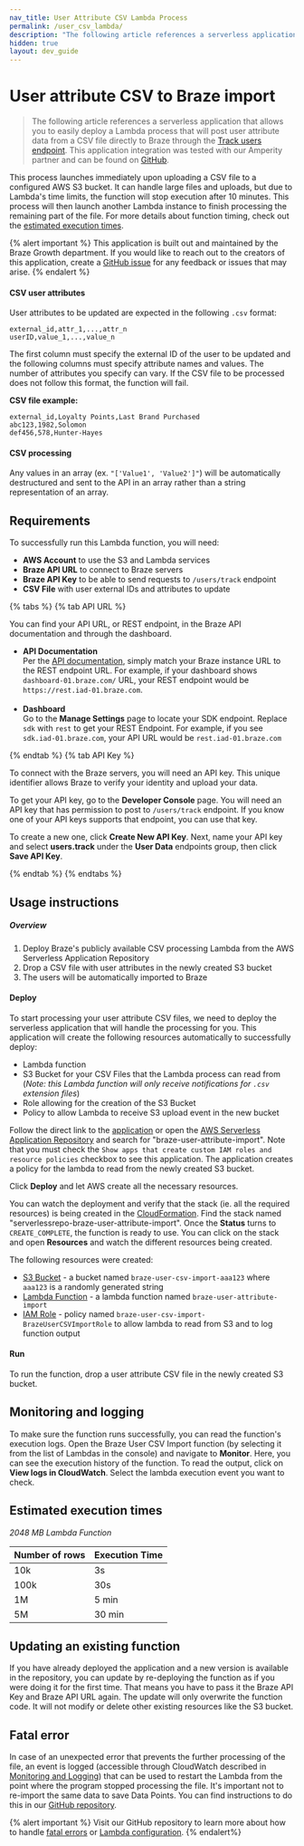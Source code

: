 ```yaml
---
nav_title: User Attribute CSV Lambda Process
permalink: /user_csv_lambda/
description: "The following article references a serverless application that allows you to easily deploy a Lambda process that will post user attribute data from a CSV file directly to Braze through the Track users Braze endpoint."
hidden: true
layout: dev_guide
---
```


# User attribute CSV to Braze import

> The following article references a serverless application that allows you to easily deploy a Lambda process that will post user attribute data from a CSV file directly to Braze through the [Track users endpoint]({{site.baseurl}}/api/endpoints/user_data/post_user_track/). This application integration was tested with our Amperity partner and can be found on [GitHub](https://github.com/braze-inc/growth-shares-lambda-user-csv-import).

This process launches immediately upon uploading a CSV file to a configured AWS S3 bucket. It can handle large files and uploads, but due to Lambda's time limits, the function will stop execution after 10 minutes. This process will then launch another Lambda instance to finish processing the remaining part of the file. For more details about function timing, check out the [estimated execution times](#estimated-execution-times).

{% alert important %}
This application is built out and maintained by the Braze Growth department. If you would like to reach out to the creators of this application, create a [GitHub issue](https://github.com/braze-inc/growth-shares-lambda-user-csv-import/issues) for any feedback or issues that may arise. 
{% endalert %}

#### CSV user attributes

User attributes to be updated are expected in the following `.csv` format:

```
external_id,attr_1,...,attr_n
userID,value_1,...,value_n
```

The first column must specify the external ID of the user to be updated and the following columns must specify attribute names and values. The number of attributes you specify can vary. If the CSV file to be processed does not follow this format, the function will fail.  

**CSV file example:**

```
external_id,Loyalty Points,Last Brand Purchased
abc123,1982,Solomon
def456,578,Hunter-Hayes
```

#### CSV processing

Any values in an array (ex. `"['Value1', 'Value2']"`) will be automatically destructured and sent to the API in an array rather than a string representation of an array.

## Requirements

To successfully run this Lambda function, you will need:
- **AWS Account** to use the S3 and Lambda services
- **Braze API URL** to connect to Braze servers
- **Braze API Key** to be able to send requests to `/users/track` endpoint
- **CSV File** with user external IDs and attributes to update

{% tabs %}
{% tab API URL %}

You can find your API URL, or REST endpoint, in the Braze API documentation and through the dashboard.

- **API Documentation**<br>Per the [API documentation]({{site.baseurl}}/user_guide/administrative/access_braze/braze_instances/#braze-instances), simply match your Braze instance URL to the REST endpoint URL. For example, if your dashboard shows `dashboard-01.braze.com/` URL, your REST endpoint would be `https://rest.iad-01.braze.com`. <br><br>
- **Dashboard**<br>Go to the **Manage Settings** page to locate your SDK endpoint. Replace `sdk` with `rest` to get your REST Endpoint. For example, if you see `sdk.iad-01.braze.com`, your API URL would be `rest.iad-01.braze.com`

{% endtab %}
{% tab API Key %}

To connect with the Braze servers, you will need an API key. This unique identifier allows Braze to verify your identity and upload your data. 

To get your API key, go to the **Developer Console** page. You will need an API key that has permission to post to `/users/track` endpoint. If you know one of your API keys supports that endpoint, you can use that key. 

To create a new one, click **Create New API Key**. Next, name your API key and select **users.track** under the **User Data** endpoints group, then click **Save API Key**.

{% endtab %}
{% endtabs %}

## Usage instructions

##### Overview
1. Deploy Braze's publicly available CSV processing Lambda from the AWS Serverless Application Repository
2. Drop a CSV file with user attributes in the newly created S3 bucket
3. The users will be automatically imported to Braze

#### Deploy

To start processing your user attribute CSV files, we need to deploy the serverless application that will handle the processing for you. This application will create the following resources automatically to successfully deploy:

- Lambda function
- S3 Bucket for your CSV Files that the Lambda process can read from (_Note: this Lambda function will only receive notifications for `.csv` extension files_)
- Role allowing for the creation of the S3 Bucket
- Policy to allow Lambda to receive S3 upload event in the new bucket

Follow the direct link to the [application](https://console.aws.amazon.com/lambda/home?region=us-east-1#/create/app?applicationId=arn:aws:serverlessrepo:us-east-1:585170621372:applications/braze-user-attribute-import) or open the [AWS Serverless Application Repository](https://serverlessrepo.aws.amazon.com/applications) and search for "braze-user-attribute-import". Note that you must check the `Show apps that create custom IAM roles and resource policies` checkbox to see this application. The application creates a policy for the lambda to read from the newly created S3 bucket.

Click **Deploy** and let AWS create all the necessary resources.

You can watch the deployment and verify that the stack (ie. all the required resources) is being created in the [CloudFormation](https://console.aws.amazon.com/cloudformation/). Find the stack named "serverlessrepo-braze-user-attribute-import". Once the **Status** turns to `CREATE_COMPLETE`, the function is ready to use. You can click on the stack and open **Resources** and watch the different resources being created.

The following resources were created:

- [S3 Bucket](https://s3.console.aws.amazon.com/s3/) - a bucket named `braze-user-csv-import-aaa123` where `aaa123` is a randomly generated string
- [Lambda Function](https://console.aws.amazon.com/lambda/) - a lambda function named `braze-user-attribute-import`
- [IAM Role](https://console.aws.amazon.com/iam/) - policy named `braze-user-csv-import-BrazeUserCSVImportRole` to allow lambda to read from S3 and to log function output

#### Run

To run the function, drop a user attribute CSV file in the newly created S3 bucket.

## Monitoring and logging

To make sure the function runs successfully, you can read the function's execution logs. Open the Braze User CSV Import function (by selecting it from the list of Lambdas in the console) and navigate to **Monitor**. Here, you can see the execution history of the function. To read the output, click on **View logs in CloudWatch**. Select the lambda execution event you want to check.

## Estimated execution times
_2048&nbsp;MB Lambda Function_

| Number of rows | Execution Time |
| --------- | ---------- |
| 10k       | 3s         |
| 100k      | 30s        |
| 1M        | 5 min      |
| 5M        | 30 min     |

## Updating an existing function

If you have already deployed the application and a new version is available in the repository, you can update by re-deploying the function as if you were doing it for the first time. That means you have to pass it the Braze API Key and Braze API URL again. The update will only overwrite the function code. It will not modify or delete other existing resources like the S3 bucket.

## Fatal error

In case of an unexpected error that prevents the further processing of the file, an event is logged (accessible through CloudWatch described in [Monitoring and Logging](#monitoring-and-logging)) that can be used to restart the Lambda from the point where the program stopped processing the file. It's important not to re-import the same data to save Data Points. You can find instructions to do this in our [GitHub repository](https://github.com/braze-inc/growth-shares-lambda-user-csv-import#fatal-error).

{% alert important %}
Visit our GitHub repository to learn more about how to handle [fatal errors](https://github.com/braze-inc/growth-shares-lambda-user-csv-import#fatal-error) or [Lambda configuration](https://github.com/braze-inc/growth-shares-lambda-user-csv-import#lambda-configuration).
{% endalert%}